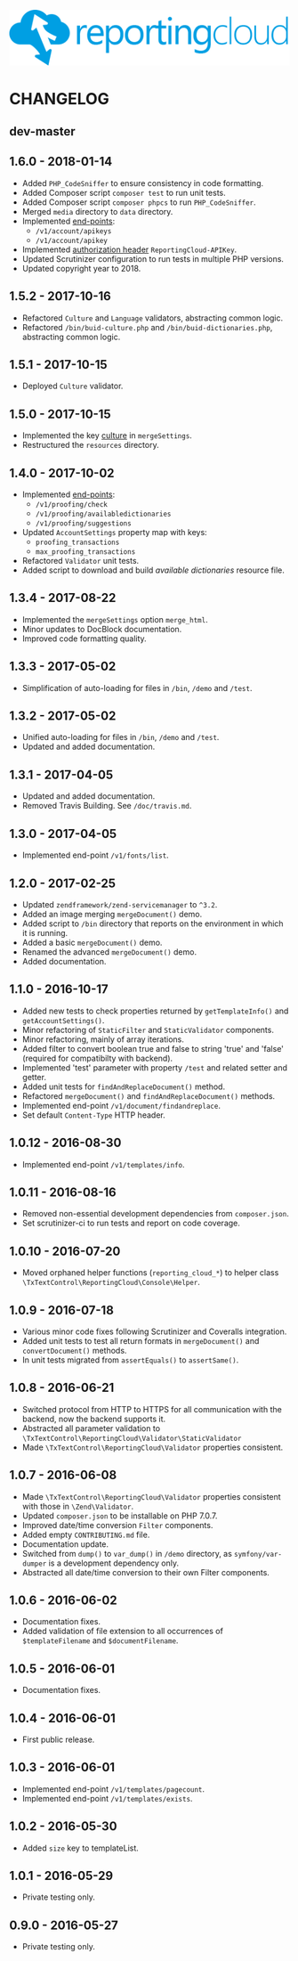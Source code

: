 ![Logo](./data/rc_logo_512.png)

# CHANGELOG

## dev-master

## 1.6.0 - 2018-01-14

* Added `PHP_CodeSniffer` to ensure consistency in code formatting.
* Added Composer script `composer test` to run unit tests.
* Added Composer script `composer phpcs` to run `PHP_CodeSniffer`.
* Merged `media` directory to `data` directory.
* Implemented [end-points](https://www.textcontrol.com/blog/2017/12/29/):
    * `/v1/account/apikeys`
    * `/v1/account/apikey`
* Implemented [authorization header](https://www.textcontrol.com/blog/2017/12/29/) `ReportingCloud-APIKey`.
* Updated Scrutinizer configuration to run tests in multiple PHP versions.
* Updated copyright year to 2018.

## 1.5.2 - 2017-10-16

* Refactored `Culture` and `Language` validators, abstracting common logic.
* Refactored `/bin/buid-culture.php` and `/bin/buid-dictionaries.php`, abstracting common logic.

## 1.5.1 - 2017-10-15

* Deployed `Culture` validator.

## 1.5.0 - 2017-10-15

* Implemented the key [culture](https://www.textcontrol.com/blog/2017/10/13/) in `mergeSettings`.
* Restructured the `resources` directory.

## 1.4.0 - 2017-10-02

* Implemented [end-points](https://www.textcontrol.com/blog/2017/08/23/):
    * `/v1/proofing/check`
    * `/v1/proofing/availabledictionaries`
    * `/v1/proofing/suggestions`
* Updated `AccountSettings` property map with keys:
    * `proofing_transactions`
    * `max_proofing_transactions`
* Refactored `Validator` unit tests.
* Added script to download and build _available dictionaries_ resource file.
 
## 1.3.4 - 2017-08-22

* Implemented the `mergeSettings` option `merge_html`.
* Minor updates to DocBlock documentation.
* Improved code formatting quality.

## 1.3.3 - 2017-05-02

* Simplification of auto-loading for files in `/bin`, `/demo` and `/test`.  

## 1.3.2 - 2017-05-02

* Unified auto-loading for files in `/bin`, `/demo` and `/test`.
* Updated and added documentation.

## 1.3.1 - 2017-04-05

* Updated and added documentation.
* Removed Travis Building. See `/doc/travis.md`.

## 1.3.0 - 2017-04-05

* Implemented end-point `/v1/fonts/list`. 

## 1.2.0 - 2017-02-25

* Updated `zendframework/zend-servicemanager` to `^3.2`. 
* Added an image merging `mergeDocument()` demo.
* Added script to `/bin` directory that reports on the environment in which it is running.
* Added a basic `mergeDocument()` demo.
* Renamed the advanced `mergeDocument()` demo.
* Added documentation.

## 1.1.0 - 2016-10-17

* Added new tests to check properties returned by `getTemplateInfo()` and `getAccountSettings()`.
* Minor refactoring of `StaticFilter` and `StaticValidator` components.
* Minor refactoring, mainly of array iterations.
* Added filter to convert boolean true and false to string 'true' and 'false' (required for compatibilty with backend).
* Implemented 'test' parameter with property `/test` and related setter and getter.
* Added unit tests for `findAndReplaceDocument()` method.
* Refactored `mergeDocument()` and `findAndReplaceDocument()` methods.
* Implemented end-point `/v1/document/findandreplace`.
* Set default `Content-Type` HTTP header.

## 1.0.12 - 2016-08-30

* Implemented end-point `/v1/templates/info`. 

## 1.0.11 - 2016-08-16

* Removed non-essential development dependencies from `composer.json`.
* Set scrutinizer-ci to run tests and report on code coverage.

## 1.0.10 - 2016-07-20

* Moved orphaned helper functions (`reporting_cloud_*`) to helper class `\TxTextControl\ReportingCloud\Console\Helper`.

## 1.0.9 - 2016-07-18

* Various minor code fixes following Scrutinizer and Coveralls integration.
* Added unit tests to test all return formats in `mergeDocument()` and `convertDocument()` methods.
* In unit tests migrated from `assertEquals()` to `assertSame()`.

## 1.0.8 - 2016-06-21

* Switched protocol from HTTP to HTTPS for all communication with the backend, now the backend supports it.
* Abstracted all parameter validation to `\TxTextControl\ReportingCloud\Validator\StaticValidator` 
* Made `\TxTextControl\ReportingCloud\Validator` properties consistent.

## 1.0.7 - 2016-06-08

* Made `\TxTextControl\ReportingCloud\Validator` properties consistent with those in `\Zend\Validator`.
* Updated `composer.json` to be installable on PHP 7.0.7.
* Improved date/time conversion `Filter` components.
* Added empty `CONTRIBUTING.md` file.
* Documentation update.
* Switched from `dump()` to `var_dump()` in `/demo` directory, as `symfony/var-dumper` is a development dependency only.
* Abstracted all date/time conversion to their own Filter components.

## 1.0.6 - 2016-06-02

* Documentation fixes.
* Added validation of file extension to all occurrences of `$templateFilename` and `$documentFilename`.

## 1.0.5 - 2016-06-01

* Documentation fixes.

## 1.0.4 - 2016-06-01

* First public release.

## 1.0.3 - 2016-06-01

* Implemented end-point `/v1/templates/pagecount`.
* Implemented end-point `/v1/templates/exists`.

## 1.0.2 - 2016-05-30

* Added `size` key to templateList.

## 1.0.1 - 2016-05-29

* Private testing only.

## 0.9.0 - 2016-05-27

* Private testing only.
